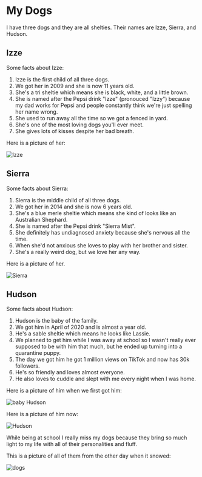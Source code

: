 <html lang="en-us">
<head>
  <meta charset="utf-8">
  <!-- mobile friendly -->
  <meta name="viewport" content="width=device-width, initial scale=1">
  <link rel="stylesheet" href="css/main.css">
</head>
<body>
  
<h1>My Dogs</h1>
<p>I have three dogs and they are all shelties. Their names are Izze, Sierra, and Hudson.</p>
<h2>Izze</h2>
<p>Some facts about Izze:</p>
<ol>
  <li>Izze is the first child of all three dogs.</li> 
  <li>We got her in 2009 and she is now 11 years old.</li>
  <li>She's a tri sheltie which means she is black, white, and a little brown.</li>
  <li>She is named after the Pepsi drink "Izze" (pronouced "Izzy") because my dad works for Pepsi and people constantly think we're just spelling her name wrong.</li>
  <li>She used to run away all the time so we got a fenced in yard.</li>
  <li>She's one of the most loving dogs you'll ever meet.</li>
  <li>She gives lots of kisses despite her bad breath.</li>
</ol>
<p>Here is a picture of her:</p>
<img alt="Izze" src="4707A11A-CA99-430D-BFB1-D85D353EF7A6.jpeg">

<h2>Sierra</h2>
<p>Some facts about Sierra:</p>
<ol>
  <li>Sierra is the middle child of all three dogs.</li>
  <li>We got her in 2014 and she is now 6 years old.</li>
  <li>She's a blue merle sheltie which means she kind of looks like an Australian Shephard.</li>
  <li>She is named after the Pepsi drink "Sierra Mist".</li>
  <li>She definitely has undiagnosed anxiety because she's nervous all the time.</li>
  <li>When she'd not anxious she loves to play with her brother and sister.</li>
  <li>She's a really weird dog, but we love her any way.</li>
</ol>
<p>Here is a picture of her.</p>
<img alt="Sierra" src="979451D5-0A7F-4CC0-B0FD-0356752A9185.jpeg">

<h2>Hudson</h2>
<p>Some facts about Hudson:</p>
<ol>
  <li>Hudson is the baby of the family.</li>
  <li>We got him in April of 2020 and is almost a year old.</li>
  <li>He's a sable sheltie which means he looks like Lassie.</li>
  <li>We planned to get him while I was away at school so I wasn't really ever supposed to be with him that much, but he ended up turning into a quarantine puppy.</li>
  <li>The day we got him he got 1 million views on TikTok and now has 30k followers.</li>
  <li>He's so friendly and loves almost everyone.</li>
  <li>He also loves to cuddle and slept with me every night when I was home.</li>
</ol>
<p>Here is a picture of him when we first got him:</p>
<img alt="baby Hudson" src="6B4739F3-5349-4013-929C-F2CFCF23541B.jpeg">
<p>Here is a picture of him now:</p>
<img alt="Hudson" src="81DE74CC-F961-4701-ACFB-05BB7AD35F9A.jpeg">

<p>While being at school I really miss my dogs because they bring so much light to my life with all of their personalities and fluff.</p>
<p>This is a picture of all of them from the other day when it snowed:</p>
<img alt="dogs" src="IMG_9091.JPG">

</body>
</html>
